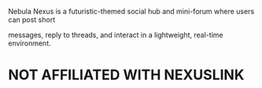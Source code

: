Nebula Nexus is a futuristic-themed social hub and mini-forum where users can post short

messages, reply to threads, and interact in a lightweight, real-time environment.

# NOT AFFILIATED WITH NEXUSLINK
